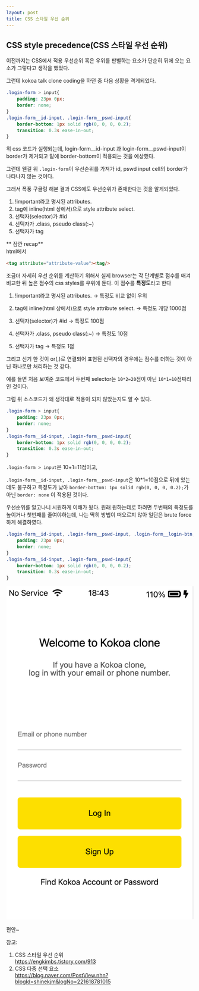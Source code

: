 ```yaml
---
layout: post
title: CSS 스타일 우선 순위
---  
```


## CSS style precedence(CSS 스타일 우선 순위)  

이전까지는 CSS에서 적용 우선순위 혹은 우위를 판별하는 요소가 단순히 뒤에 오는 요소가 그렇다고 생각을 했었다.  

그런데 kokoa talk clone coding을 하던 중 다음 상황을 격게되었다.  

```css
.login-form > input{
    padding: 23px 0px;
    border: none;
} 
.login-form__id-input, .login-form__pswd-input{
    border-bottom: 1px solid rgb(0, 0, 0, 0.2);
    transition: 0.3s ease-in-out;
}
```  

위 css 코드가 실행되는데, login-form__id-input 과 login-form__pswd-input이 border가 제거되고 밑에 border-bottom이 적용되는 것을 예상했다.  

그런데 웬걸 위 `.login-form`이 우선순위를 가져가 id, pswd input cell의 border가 나타나지 않는 것이다.  

그래서 폭풍 구글링 해본 결과 CSS에도 우선순위가 존재한다는 것을 알게되었다.  

1. !important라고 명시된 attributes.
2. tag에 inline(html 상에서)으로 style attribute select.
3. 선택자(selector)가 #id
4. 선택자가 .class, pseudo class(:~)
5. 선택자가 tag  

** 잠깐 recap**  
html에서  
```html
<tag attribute="attribute-value"><tag/>
```  

조금더 자세히 우선 순위를 계산하기 위해서 실제 browser는 각 단계별로 점수를 매겨 비교한 뒤 높은 점수의 css styles를 우위에 둔다. 이 점수를 **특정도**라고 한다  

1. !important라고 명시된 attributes. -> 특정도 비교 없이 우위
2. tag에 inline(html 상에서)으로 style attribute select. 
    -> 특정도 개당 1000점

3. 선택자(selector)가 #id -> 특정도 100점  
4. 선택자가 .class, pseudo class(:~) -> 특정도 10점 
5. 선택자가 tag -> 특정도 1점  

그리고 신기 한 것이 or(,)로 연결되어 표현된 선택자의 경우에는 점수를 더하는 것이 아닌 하나로만 처리하는 것 같다.  

예를 들면 처음 보여준 코드에서 두번째 selector는 `10*2=20`점이 아닌 `10*1=10`점짜리 인 것이다.  

그럼 위 소스코드가 왜 생각대로 적용이 되지 않았는지도 알 수 있다.  

```css
.login-form > input{
    padding: 23px 0px;
    border: none;
} 
.login-form__id-input, .login-form__pswd-input{
    border-bottom: 1px solid rgb(0, 0, 0, 0.2);
    transition: 0.3s ease-in-out;
}
```  
`.login-form > input`은 10+1=11점이고,  

`.login-form__id-input, .login-form__pswd-input`은 10*1=10점으로 뒤에 있는데도 불구하고 특정도가 낮아 `border-bottom: 1px solid rgb(0, 0, 0, 0.2);`가 아닌 `border: none` 이 적용된 것이다.  

우선순위를 알고나니 시원하게 이해가 됬다. 원래 원하는데로 하려면 두번째의 특정도를 높이거나 첫번째를 줄여야하는데, 나는 딱히 방법이 떠오르지 않아 일단은 brute force하게 해결하였다.  

```css
.login-form__id-input, .login-form__pswd-input, .login-form__login-btn, .login-form__sign-up-btn{
    padding: 23px 0px;
    border: none;
}
.login-form__id-input, .login-form__pswd-input{
    border-bottom: 1px solid rgb(0, 0, 0, 0.2);
    transition: 0.3s ease-in-out;
}
```  

<img src="img/22-1-13-CSS_style_precedence_index_screen_final.png"/>  

편안~  

참고: 
1. CSS 스타일 우선 순위  
https://engkimbs.tistory.com/913  
2. CSS 다중 선택 요소  
https://blog.naver.com/PostView.nhn?blogId=shinekjm&logNo=221618781015  
